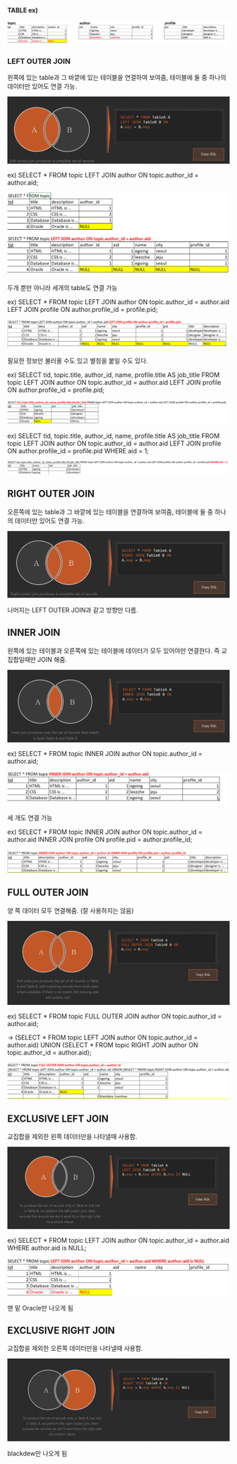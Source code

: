 **TABLE ex)**

![image1](/데이터베이스/Join/image/join1.png)

### LEFT OUTER JOIN

왼쪽에 있는 table과 그 바깥에 있는 테이블을 연결하여 보여줌, 테이블에 둘 중 하나의 데이터만 있어도 연결 가능.

![image2](/데이터베이스/Join/image/join2.png)

ex) SELECT * FROM topic LEFT JOIN author ON topic.author_id = author.aid;

![image3](/데이터베이스/Join/image/join3.png)

두개 뿐만 아니라 세개의 table도 연결 가능

ex) SELECT * FROM topic LEFT JOIN author ON topic.author_id = author.aid LEFT JOIN profile ON author.profile_id = profile.pid;

![image4](/데이터베이스/Join/image/join4.png)

필요한 정보만 불러올 수도 있고 별칭을 붙일 수도 있다.

ex) SELECT tid, topic.title, author_id, name, profile.title AS job_title FROM topic LEFT JOIN author ON topic.author_id = author.aid LEFT JOIN profile ON author.profile_id = profile.pid;

![image5](/데이터베이스/Join/image/join5.png)

ex) SELECT tid, topic.title, author_id, name, profile.title AS job_title FROM topic LEFT JOIN author ON topic.author_id = author.aid LEFT JOIN profile ON author.profile_id = profile.pid WHERE aid = 1;

![image6](/데이터베이스/Join/image/join6.png)

## RIGHT OUTER JOIN

오른쪽에 있는 table과 그 바깥에 있는 테이블을 연결하여 보여줌, 테이블에 둘 중 하나의 데이터만 있어도 연결 가능.

![image7](/데이터베이스/Join/image/join7.png)

나머지는 LEFT OUTER JOIN과 같고 방향만 다름.

## INNER JOIN

왼쪽에 있는 테이블과 오른쪽에 있는 테이블에 데이터가 모두 있어야만 연결한다. 즉 교집합일때만 JOIN 해줌.

![image8](/데이터베이스/Join/image/join8.png)

ex) SELECT * FROM topic INNER JOIN author ON topic.author_id = author.aid;

![image9](/데이터베이스/Join/image/join9.png)

세 개도 연결 가능

ex) SELECT * FROM topic INNER JOIN author ON topic.author_id = author.aid INNER JOIN profile ON profile.pid = author.profile_id;

![image10](/데이터베이스/Join/image/join10.png)

## FULL OUTER JOIN

양 쪽 데이터 모두 연결해줌. (잘 사용하지는 않음)

![image11](/데이터베이스/Join/image/join11.png)

ex) SELECT * FROM topic FULL OUTER JOIN author ON topic.author_id = author.aid;

→ (SELECT * FROM topic LEFT JOIN author ON topic.author_id = author.aid) UNION (SELECT * FROM topic RIGHT JOIN author ON topic.author_id = author.aid); 

![image12](/데이터베이스/Join/image/join12.png)

## EXCLUSIVE LEFT JOIN

교집합을 제외한 왼쪽 데이터만을 나타낼때 사용함.

![image13](/데이터베이스/Join/image/join13.png)

ex) SELECT * FROM topic LEFT JOIN author ON topic.author_id = author.aid WHERE author.aid is NULL;

![image14](/데이터베이스/Join/image/join14.png)

맨 밑 Oracle만 나오게 됨

## EXCLUSIVE RIGHT JOIN

교집합을 제외한 오른쪽 데이터만을 나타낼때 사용함.

![image15](/데이터베이스/Join/image/join15.png)

blackdew만 나오게 됨